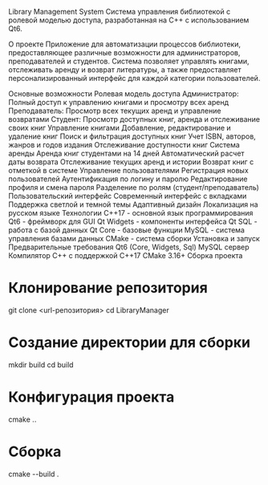Library Management System
Система управления библиотекой с ролевой моделью доступа, разработанная на C++ с использованием Qt6.

О проекте
Приложение для автоматизации процессов библиотеки, предоставляющее различные возможности для администраторов, преподавателей и студентов. Система позволяет управлять книгами, отслеживать аренду и возврат литературы, а также предоставляет персонализированный интерфейс для каждой категории пользователей.

Основные возможности
Ролевая модель доступа
Администратор: Полный доступ к управлению книгами и просмотру всех аренд
Преподаватель: Просмотр всех текущих аренд и управление возвратами
Студент: Просмотр доступных книг, аренда и отслеживание своих книг
Управление книгами
Добавление, редактирование и удаление книг
Поиск и фильтрация доступных книг
Учет ISBN, авторов, жанров и годов издания
Отслеживание доступности книг
Система аренды
Аренда книг студентами на 14 дней
Автоматический расчет даты возврата
Отслеживание текущих аренд и истории
Возврат книг с отметкой в системе
Управление пользователями
Регистрация новых пользователей
Аутентификация по логину и паролю
Редактирование профиля и смена пароля
Разделение по ролям (студент/преподаватель)
Пользовательский интерфейс
Современный интерфейс с вкладками
Поддержка светлой и темной темы
Адаптивный дизайн
Локализация на русском языке
Технологии
C++17 - основной язык программирования
Qt6 - фреймворк для GUI
Qt Widgets - компоненты интерфейса
Qt SQL - работа с базой данных
Qt Core - базовые функции
MySQL - система управления базами данных
CMake - система сборки
Установка и запуск
Предварительные требования
Qt6 (Core, Widgets, Sql)
MySQL сервер
Компилятор C++ с поддержкой C++17
CMake 3.16+
Сборка проекта
# Клонирование репозитория
git clone <url-репозитория>
cd LibraryManager

# Создание директории для сборки
mkdir build
cd build

# Конфигурация проекта
cmake ..

# Сборка
cmake --build .
